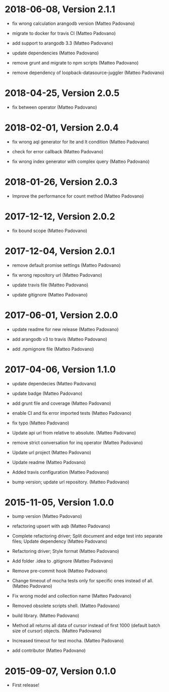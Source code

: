 2018-06-08, Version 2.1.1
=========================

 * fix wrong calculation arangodb version (Matteo Padovano)

 * migrate to docker for travis CI (Matteo Padovano)

 * add support to arangodb 3.3 (Matteo Padovano)

 * update dependencies (Matteo Padovano)

 * remove grunt and migrate to npm scripts (Matteo Padovano)

 * remove dependency of loopback-datasource-juggler (Matteo Padovano)


2018-04-25, Version 2.0.5
=========================

 * fix between operator (Matteo Padovano)


2018-02-01, Version 2.0.4
=========================

 * fix wrong aql generator for lte and lt condition (Matteo Padovano)

 * check for error callback (Matteo Padovano)

 * fix wrong index generator with complex query (Matteo Padovano)


2018-01-26, Version 2.0.3
=========================

 * Improve the performance for count method (Matteo Padovano)


2017-12-12, Version 2.0.2
=========================

 * fix bound scope (Matteo Padovano)


2017-12-04, Version 2.0.1
=========================

 * remove default promise settings (Matteo Padovano)

 * fix wrong repository url (Matteo Padovano)

 * update travis file (Matteo Padovano)

 * update gitignore (Matteo Padovano)


2017-06-01, Version 2.0.0
=========================

 * update readme for new release (Matteo Padovano)

 * add arangodb v3 to travis (Matteo Padovano)

 * add .npmignore file (Matteo Padovano)


2017-04-06, Version 1.1.0
=========================

 * update dependecies (Matteo Padovano)

 * update badge (Matteo Padovano)

 * add grunt file and coverage (Matteo Padovano)

 * enable CI and fix error imported tests (Matteo Padovano)

 * fix typo (Matteo Padovano)

 * Update api url from relative to absolute. (Matteo Padovano)

 * remove strict conversation for inq operator (Matteo Padovano)

 * Update url project (Matteo Padovano)

 * Update readme (Matteo Padovano)

 * Added travis configuration (Matteo Padovano)

 * bump version; update url repository. (Matteo Padovano)


2015-11-05, Version 1.0.0
=========================

 * bump version (Matteo Padovano)

 * refactoring upsert with aqb (Matteo Padovano)

 * Complete refactoring driver; Split document and edge test into separate files; Update dependency (Matteo Padovano)

 * Refactoring driver; Style format (Matteo Padovano)

 * Add folder .idea to .gitignore (Matteo Padovano)

 * Remove pre-commit hook (Matteo Padovano)

 * Change timeout of mocha tests only for specific ones instead of all. (Matteo Padovano)

 * Fix wrong model and collection name (Matteo Padovano)

 * Removed obsolete scripts shell. (Matteo Padovano)

 * build library. (Matteo Padovano)

 * Method all returns all data of cursor instead of first 1000 (default batch size of cursor) objects. (Matteo Padovano)

 * Increased timeout for test mocha. (Matteo Padovano)

 * add contributor (Matteo Padovano)


2015-09-07, Version 0.1.0
=========================

 * First release!
